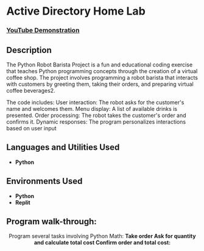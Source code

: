 <h1>Active Directory Home Lab</h1>

 ### [YouTube Demonstration](https://youtu.be/7eJexJVCqJo)

<h2>Description</h2>
The Python Robot Barista Project is a fun and educational coding exercise that teaches Python programming concepts through the creation of a virtual coffee shop. The project involves programming a robot barista that interacts with customers by greeting them, taking their orders, and preparing virtual coffee beverages2.

The code includes:
User interaction: The robot asks for the customer's name and welcomes them.
Menu display: A list of available drinks is presented.
Order processing: The robot takes the customer's order and confirms it.
Dynamic responses: The program personalizes interactions based on user input
<br />


<h2>Languages and Utilities Used</h2>

- <b>Python</b> 

<h2>Environments Used </h2>

- <b>Python</b>
- <b>Replit</b>

<h2>Program walk-through:</h2>

<p align="center">
Program several tasks involving Python Math:
 <b>Take order<b>
 <b>Ask for quantity and calculate total cost<b>
 <b>Confirm order and total cost: <br/>

</p>

<!--
 ```diff
- text in red
+ text in green
! text in orange
# text in gray
@@ text in purple (and bold)@@
```
--!>
